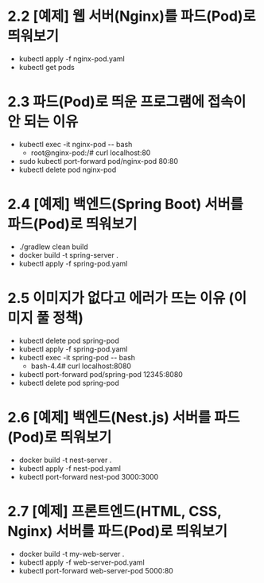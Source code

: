 # 2.2 [예제] 웹 서버(Nginx)를 파드(Pod)로 띄워보기

- kubectl apply -f nginx-pod.yaml
- kubectl get pods

# 2.3 파드(Pod)로 띄운 프로그램에 접속이 안 되는 이유

- kubectl exec -it nginx-pod -- bash
  - root@nginx-pod:/# curl localhost:80
- sudo kubectl port-forward pod/nginx-pod 80:80
- kubectl delete pod nginx-pod

# 2.4 [예제] 백엔드(Spring Boot) 서버를 파드(Pod)로 띄워보기

- ./gradlew clean build
- docker build -t spring-server .
- kubectl apply -f spring-pod.yaml

# 2.5 이미지가 없다고 에러가 뜨는 이유 (이미지 풀 정책)

- kubectl delete pod spring-pod
- kubectl apply -f spring-pod.yaml
- kubectl exec -it spring-pod -- bash
  - bash-4.4# curl localhost:8080
- kubectl port-forward pod/spring-pod 12345:8080
- kubectl delete pod spring-pod

# 2.6 [예제] 백엔드(Nest.js) 서버를 파드(Pod)로 띄워보기

- docker build -t nest-server .
- kubectl apply -f nest-pod.yaml
- kubectl port-forward nest-pod 3000:3000

# 2.7 [예제] 프론트엔드(HTML, CSS, Nginx) 서버를 파드(Pod)로 띄워보기

- docker build -t my-web-server .
- kubectl apply -f web-server-pod.yaml
- kubectl port-forward web-server-pod 5000:80
